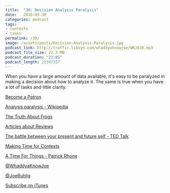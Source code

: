```yaml
---
title:  "30: Decision Analysis Paralysis"
date:   2016-03-30
categories: podcast
tags:
- contexts
- tasks
permalink: /30/
image: /assets/posts/Decision-Analysis-Paralysis.jpg
podcast_link: http://traffic.libsyn.com/whaddyaknowjoe/WKJ030.mp3
podcast_file_size: 22.3 MB
podcast_duration: "23:05"
podcast_length: 22347157
---
```

When you have a large amount of data available, it's easy to be paralyzed in making a decision about how to analyze it. The same is true when you have a lot of tasks and little clarity.
<!--more-->

[Become a Patron](http://joebuhlig.com/patron/)

[Analysis paralysis - Wikipedia](https://en.wikipedia.org/wiki/Analysis_paralysis)

[The Truth About Frogs](http://www.briantracy.com/blog/time-management/the-truth-about-frogs/)

[Articles about Reviews](http://joebuhlig.com/tag/reviews/)

[The battle between your present and future self - TED Talk](https://www.ted.com/talks/daniel_goldstein_the_battle_between_your_present_and_future_self)

[Making Time for Contexts](http://joebuhlig.com/making-time-contexts/)

[A Time For Things - Patrick Rhone](http://patrickrhone.com/2014/11/11/a-time-for-things/)

[@WhaddyaKnowJoe](https://twitter.com/whaddyaknowjoe)

[@JoeBuhlig](https://twitter.com/JoeBuhlig)

[Subscribe on iTunes](https://itunes.apple.com/us/podcast/whaddya-know-joe/id1035426948)